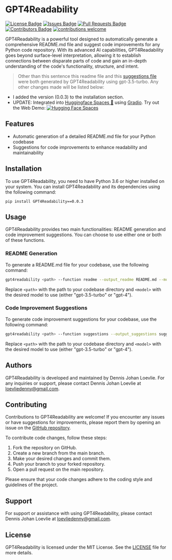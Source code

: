 # GPT4Readability

[![License Badge](https://img.shields.io/github/license/loevlie/GPT4Readability)](https://github.com/loevlie/GPT4Readability/blob/main/LICENSE)
[![Issues Badge](https://img.shields.io/github/issues/loevlie/GPT4Readability)](https://github.com/loevlie/GPT4Readability/issues)
[![Pull Requests Badge](https://img.shields.io/github/issues-pr/loevlie/GPT4Readability)](https://github.com/loevlie/GPT4Readability/pulls)
[![Contributors Badge](https://img.shields.io/github/contributors/loevlie/GPT4Readability)](https://github.com/loevlie/GPT4Readability/graphs/contributors)
[![contributions welcome](https://img.shields.io/badge/contributions-welcome-brightgreen.svg?style=flat)](https://github.com/dwyl/esta/issues)

GPT4Readability is a powerful tool designed to automatically generate a comprehensive README.md file and suggest code improvements for any Python code repository. With its advanced AI capabilities, GPT4Readability goes beyond surface-level interpretation, allowing it to establish connections between disparate parts of code and gain an in-depth understanding of the code's functionality, structure, and intent.  

> Other than this sentence this readme file and this [suggestions file](https://github.com/loevlie/GPT4Readability/blob/main/suggestions.md) were both generated by GPT4Readability using gpt-3.5-turbo.  Any other changes made will be listed below:

* I added the version (0.0.3) to the installation section.
* UPDATE: Integrated into [Huggingface Spaces 🤗](https://huggingface.co/spaces) using [Gradio](https://github.com/gradio-app/gradio). Try out the Web Demo: [![Hugging Face Spaces](https://img.shields.io/badge/%F0%9F%A4%97%20Hugging%20Face-Spaces-blue)](https://huggingface.co/spaces/JohanDL/GPT4Readability)

## Features

- Automatic generation of a detailed README.md file for your Python codebase
- Suggestions for code improvements to enhance readability and maintainability

## Installation

To use GPT4Readability, you need to have Python 3.6 or higher installed on your system. You can install GPT4Readability and its dependencies using the following command:

```shell
pip install GPT4Readability==0.0.3
```

## Usage

GPT4Readability provides two main functionalities: README generation and code improvement suggestions. You can choose to use either one or both of these functions.

### README Generation

To generate a README.md file for your codebase, use the following command:

```bash
gpt4readability <path> --function readme --output_readme README.md --model <model>
```

Replace `<path>` with the path to your codebase directory and `<model>` with the desired model to use (either "gpt-3.5-turbo" or "gpt-4").

### Code Improvement Suggestions

To generate code improvement suggestions for your codebase, use the following command:

```bash
gpt4readability <path> --function suggestions --output_suggestions suggestions.md --model <model>
```

Replace `<path>` with the path to your codebase directory and `<model>` with the desired model to use (either "gpt-3.5-turbo" or "gpt-4").

## Authors

GPT4Readability is developed and maintained by Dennis Johan Loevlie. For any inquiries or support, please contact Dennis Johan Loevlie at loevliedenny@gmail.com.

## Contributing

Contributions to GPT4Readability are welcome! If you encounter any issues or have suggestions for improvements, please report them by opening an issue on the [GitHub repository](https://github.com/loevlie/GPT4Readability/issues).

To contribute code changes, follow these steps:

1. Fork the repository on GitHub.
2. Create a new branch from the main branch.
3. Make your desired changes and commit them.
4. Push your branch to your forked repository.
5. Open a pull request on the main repository.

Please ensure that your code changes adhere to the coding style and guidelines of the project.

## Support

For support or assistance with using GPT4Readability, please contact Dennis Johan Loevlie at loevliedenny@gmail.com.

## License

GPT4Readability is licensed under the MIT License. See the [LICENSE](https://github.com/loevlie/GPT4Readability/blob/main/LICENSE) file for more details.
